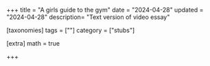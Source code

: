 +++
title = "A girls guide to the gym"
date = "2024-04-28"
updated = "2024-04-28"
description= "Text version of video essay"

[taxonomies]
tags = [""]
category = ["stubs"]

[extra]
math = true

+++

